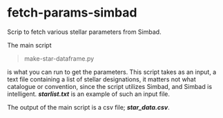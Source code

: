 # fetch-params-simbad
Scrip to fetch various stellar parameters from Simbad.


The main script 

> make-star-dataframe.py

is what you can run to get the parameters.
This script takes as an input, a text file containing a list of stellar designations, it matters not what catalogue or convention, since the script utilizes Simbad, and Simbad is intelligent. _**starlist.txt**_ is an example of such an input file.

The output of the main script is a csv file; _**star_data.csv**_.
